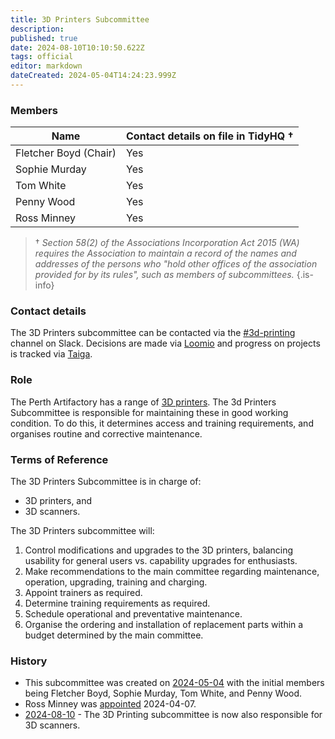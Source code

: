 ```yaml
---
title: 3D Printers Subcommittee
description: 
published: true
date: 2024-08-10T10:10:50.622Z
tags: official
editor: markdown
dateCreated: 2024-05-04T14:24:23.999Z
---
```


### Members

| Name                              | Contact details on file in TidyHQ † |
| --------------------------------- | ----------------------------------- |
| Fletcher Boyd (Chair)             | Yes                                 |
| Sophie Murday                     | Yes                                 |
| Tom White                         | Yes                                 |
| Penny Wood                        | Yes                                 |
| Ross Minney                       | Yes                                 |

> † *Section 58(2) of the Associations Incorporation Act 2015 (WA) requires the Association to maintain a record of the names and addresses of the persons who "hold other offices of the association provided for by its rules", such as members of subcommittees.*
{.is-info}

### Contact details

The 3D Printers subcommittee can be contacted via the [#3d-printing](https://perthartifactory.slack.com/archives/CG05N75DZ) channel on Slack. Decisions are made via [Loomio](https://vote.artifactory.org.au/af-3d-printing/) and progress on projects is tracked via [Taiga](https://tasks.artifactory.org.au/project/3d).

### Role

The Perth Artifactory has a range of [3D printers](https://wiki.artifactory.org.au/en/tools/3dprinters). The 3d Printers Subcommittee is responsible for maintaining these in good working condition. To do this, it determines access and training requirements, and organises routine and corrective maintenance.

### Terms of Reference

The 3D Printers Subcommittee is in charge of:

* 3D printers, and
* 3D scanners.

The 3D Printers subcommittee will:

1. Control modifications and upgrades to the 3D printers, balancing usability for general users vs. capability upgrades for enthusiasts.
2. Make recommendations to the main committee regarding maintenance, operation, upgrading, training and charging.
3. Appoint trainers as required.
4. Determine training requirements as required.
5. Schedule operational and preventative maintenance.
6. Organise the ordering and installation of replacement parts within a budget determined by the main committee.

### History

* This subcommittee was created on [2024-05-04](/minutes/Committee/2024-05-04) with the initial members being Fletcher Boyd, Sophie Murday, Tom White, and Penny Wood.
* Ross Minney was [appointed](https://vote.artifactory.org.au/p/UGFWkoyu/motion-add-ross-minney-to-the-3d-printer-subcommittee) 2024-04-07.
* [2024-08-10](/minutes/Committee/2024-08-10) - The 3D Printing subcommittee is now also responsible for 3D scanners.
